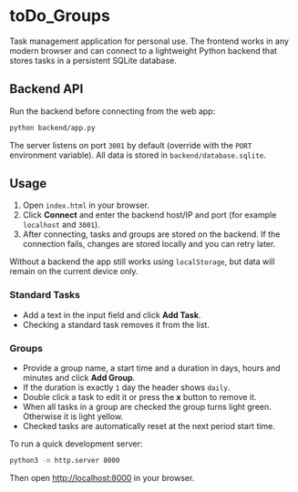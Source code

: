 # toDo_Groups

Task management application for personal use. The frontend works in any modern browser and can connect to a lightweight Python backend that stores tasks in a persistent SQLite database.

## Backend API

Run the backend before connecting from the web app:

```bash
python backend/app.py
```

The server listens on port `3001` by default (override with the `PORT` environment variable). All data is stored in `backend/database.sqlite`.

## Usage

1. Open `index.html` in your browser.
2. Click **Connect** and enter the backend host/IP and port (for example `localhost` and `3001`).
3. After connecting, tasks and groups are stored on the backend. If the connection fails, changes are stored locally and you can retry later.

Without a backend the app still works using `localStorage`, but data will remain on the current device only.

### Standard Tasks
- Add a text in the input field and click **Add Task**.
- Checking a standard task removes it from the list.

### Groups
- Provide a group name, a start time and a duration in days, hours and minutes and click **Add Group**.
- If the duration is exactly `1` day the header shows `daily`.
- Double click a task to edit it or press the **x** button to remove it.
- When all tasks in a group are checked the group turns light green. Otherwise it is light yellow.
- Checked tasks are automatically reset at the next period start time.

To run a quick development server:

```bash
python3 -m http.server 8000
```

Then open <http://localhost:8000> in your browser.
